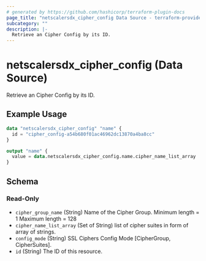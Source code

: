 ```yaml
---
# generated by https://github.com/hashicorp/terraform-plugin-docs
page_title: "netscalersdx_cipher_config Data Source - terraform-provider-netscalersdx"
subcategory: ""
description: |-
  Retrieve an Cipher Config by its ID.
---
```


# netscalersdx_cipher_config (Data Source)

Retrieve an Cipher Config by its ID.

## Example Usage

```terraform
data "netscalersdx_cipher_config" "name" {
  id = "cipher_config-a54b680f01ac46962dc13870a4ba8cc"
}

output "name" {
  value = data.netscalersdx_cipher_config.name.cipher_name_list_array
}
```

<!-- schema generated by tfplugindocs -->
## Schema

### Read-Only

- `cipher_group_name` (String) Name of the Cipher Group. Minimum length =  1 Maximum length =  128
- `cipher_name_list_array` (Set of String) list of cipher suites in form of array of strings.
- `config_mode` (String) SSL Ciphers Config Mode [CipherGroup, CipherSuites].
- `id` (String) The ID of this resource.
